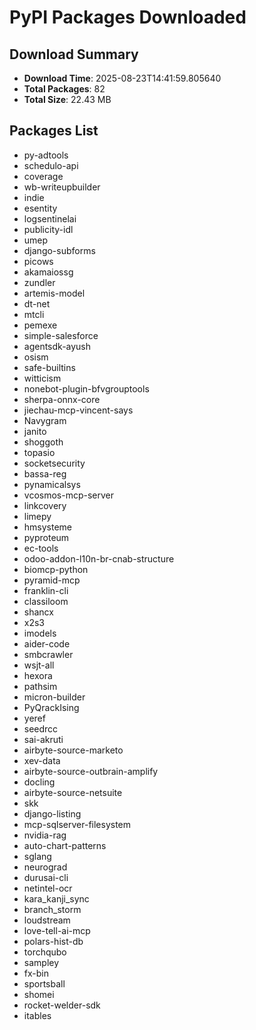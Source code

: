 # PyPI Packages Downloaded

## Download Summary
- **Download Time**: 2025-08-23T14:41:59.805640
- **Total Packages**: 82
- **Total Size**: 22.43 MB

## Packages List
- py-adtools
- schedulo-api
- coverage
- wb-writeupbuilder
- indie
- esentity
- logsentinelai
- publicity-idl
- umep
- django-subforms
- picows
- akamaiossg
- zundler
- artemis-model
- dt-net
- mtcli
- pemexe
- simple-salesforce
- agentsdk-ayush
- osism
- safe-builtins
- witticism
- nonebot-plugin-bfvgrouptools
- sherpa-onnx-core
- jiechau-mcp-vincent-says
- Navygram
- janito
- shoggoth
- topasio
- socketsecurity
- bassa-reg
- pynamicalsys
- vcosmos-mcp-server
- linkcovery
- limepy
- hmsysteme
- pyproteum
- ec-tools
- odoo-addon-l10n-br-cnab-structure
- biomcp-python
- pyramid-mcp
- franklin-cli
- classiloom
- shancx
- x2s3
- imodels
- aider-code
- smbcrawler
- wsjt-all
- hexora
- pathsim
- micron-builder
- PyQrackIsing
- yeref
- seedrcc
- sai-akruti
- airbyte-source-marketo
- xev-data
- airbyte-source-outbrain-amplify
- docling
- airbyte-source-netsuite
- skk
- django-listing
- mcp-sqlserver-filesystem
- nvidia-rag
- auto-chart-patterns
- sglang
- neurograd
- durusai-cli
- netintel-ocr
- kara_kanji_sync
- branch_storm
- loudstream
- love-tell-ai-mcp
- polars-hist-db
- torchqubo
- sampley
- fx-bin
- sportsball
- shomei
- rocket-welder-sdk
- itables
